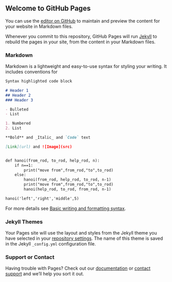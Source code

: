 ## Welcome to GitHub Pages

You can use the [editor on GitHub](https://github.com/caigun/caigun.blog/edit/main/README.md) to maintain and preview the content for your website in Markdown files.

Whenever you commit to this repository, GitHub Pages will run [Jekyll](https://jekyllrb.com/) to rebuild the pages in your site, from the content in your Markdown files.

### Markdown

Markdown is a lightweight and easy-to-use syntax for styling your writing. It includes conventions for

```markdown
Syntax highlighted code block

# Header 1
## Header 2
### Header 3

- Bulleted
- List

1. Numbered
2. List

**Bold** and _Italic_ and `Code` text

[Link](url) and ![Image](src)


def hanoi(from_rod, to_rod, help_rod, n):
    if n==1:
        print("move from",from_rod,"to",to_rod)
    else:
        hanoi(from_rod, help_rod, to_rod, n-1)
        print("move from",from_rod,"to",to_rod)
        hanoi(help_rod, to_rod, from_rod, n-1)

hanoi('left','right','middle',5)

```

For more details see [Basic writing and formatting syntax](https://docs.github.com/en/github/writing-on-github/getting-started-with-writing-and-formatting-on-github/basic-writing-and-formatting-syntax).

### Jekyll Themes

Your Pages site will use the layout and styles from the Jekyll theme you have selected in your [repository settings](https://github.com/caigun/caigun.blog/settings/pages). The name of this theme is saved in the Jekyll `_config.yml` configuration file.

### Support or Contact

Having trouble with Pages? Check out our [documentation](https://docs.github.com/categories/github-pages-basics/) or [contact support](https://support.github.com/contact) and we’ll help you sort it out.
